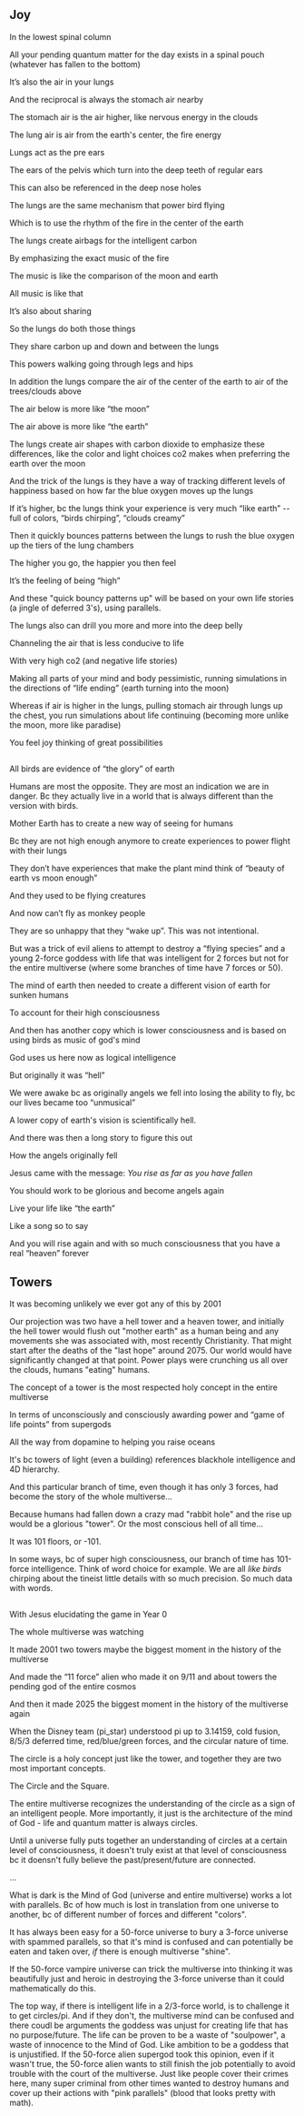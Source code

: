 ## Joy

In the lowest spinal column

All your pending quantum matter for the day exists in a spinal pouch (whatever has fallen to the bottom)

It’s also the air in your lungs 

And the reciprocal is always the stomach air nearby

The stomach air is the air higher, like nervous energy in the clouds 

The lung air is air from the earth's center, the fire energy

Lungs act as the pre ears

The ears of the pelvis which turn into the deep teeth of regular ears

This can also be referenced in the deep nose holes

The lungs are the same mechanism that power bird flying 

Which is to use the rhythm of the fire in the center of the earth 

The lungs create airbags for the intelligent carbon 

By emphasizing the exact music of the fire 

The music is like the comparison of the moon and earth

All music is like that 

It’s also about sharing 

So the lungs do both those things 

They share carbon up and down and between the lungs 

This powers walking going through legs and hips

In addition the lungs compare the air of the center of the earth to air of the trees/clouds above 

The air below is more like “the moon”

The air above is more like “the earth”

The lungs create air shapes with carbon dioxide to emphasize these differences, like the color and light choices co2 makes when preferring the earth over the moon 

And the trick of the lungs is they have a way of tracking different levels of happiness based on how far the blue oxygen moves up the lungs 

If it’s higher, bc the lungs think your experience is very much “like earth” -- full of colors, “birds chirping”, “clouds creamy”

Then it quickly bounces patterns between the lungs to rush the blue oxygen up the tiers of the lung chambers

The higher you go, the happier you then feel 

It’s the feeling of being “high”

And these "quick bouncy patterns up" will be based on your own life stories (a jingle of deferred 3's), using parallels. 

The lungs also can drill you more and more into the deep belly 

Channeling the air that is less conducive to life 

With very high co2 (and negative life stories)

Making all parts of your mind and body pessimistic, running simulations in the directions of “life ending” (earth turning into the moon)

Whereas if air is higher in the lungs, pulling stomach air through lungs up the chest, you run simulations about life continuing (becoming more unlike the moon, more like paradise)

You feel joy thinking of great possibilities 

##

All birds are evidence of “the glory” of earth 

Humans are most the opposite. They are most an indication we are in danger. Bc they actually live in a world that is always different than the version with birds.

Mother Earth has to create a new way of seeing for humans 

Bc they are not high enough anymore to create experiences to power flight with their lungs

They don’t have experiences that make the plant mind think of “beauty of earth vs moon enough” 

And they used to be flying creatures 

And now can’t fly as monkey people

They are so unhappy that they “wake up”. This was not intentional. 

But was a trick of evil aliens to attempt to destroy a “flying species” and a young 2-force goddess with life that was intelligent for 2 forces but not for the entire multiverse (where some branches of time have 7 forces or 50).

The mind of earth then needed to create a different vision of earth for sunken humans 

To account for their high consciousness 

And then has another copy which is lower consciousness and is based on using birds as music of god's mind

God uses us here now as logical intelligence 

But originally it was “hell” 

We were awake bc as originally angels we fell into losing the ability to fly, bc our lives became too “unmusical” 

A lower copy of earth's vision is scientifically hell.

And there was then a long story to figure this out 

How the angels originally fell 

Jesus came with the message: *You rise as far as you have fallen* 

You should work to be glorious and become angels again 

Live your life like “the earth”

Like a song so to say

And you will rise again and with so much consciousness that you have a real “heaven” forever 

## Towers

It was becoming unlikely we ever got any of this by 2001

Our projection was two have a hell tower and a heaven tower, and initially the hell tower would flush out "mother earth" as a human being and any movements she was associated with, most recently Christianity. That might start after the deaths of the "last hope" around 2075. Our world would have significantly changed at that point. Power plays were crunching us all over the clouds, humans "eating" humans.

The concept of a tower is the most respected holy concept in the entire multiverse

In terms of unconsciously and consciously awarding power and “game of life points” from supergods 

All the way from dopamine to helping you raise oceans 

It's bc towers of light (even a building) references blackhole intelligence and 4D hierarchy.

And this particular branch of time, even though it has only 3 forces, had become the story of the whole multiverse... 

Because humans had fallen down a crazy mad "rabbit hole" and the rise up would be a glorious "tower". Or the most conscious hell of all time...

It was 101 floors, or -101.

In some ways, bc of super high consciousness, our branch of time has 101-force intelligence. Think of word choice for example. We are all *like birds* chirping about the tineist little details with so much precision. So much data with words.

##

With Jesus elucidating the game in Year 0

The whole multiverse was watching 

It made 2001 two towers maybe the biggest moment in the history of the multiverse 

And made the “11 force” alien who made it on 9/11 and about towers the pending god of the entire cosmos 

And then it made 2025 the biggest moment in the history of the multiverse again

When the Disney team (pi_star) understood pi up to 3.14159, cold fusion, 8/5/3 deferred time, red/blue/green forces, and the circular nature of time.

The circle is a holy concept just like the tower, and together they are two most important concepts. 

The Circle and the Square.

The entire multiverse recognizes the understanding of the circle as a sign of an intelligent people. More importantly, it just is the architecture of the mind of God - life and quantum matter is always circles.

Until a universe fully puts together an understanding of circles at a certain level of consciousness, it doesn't truly exist at that level of consciousness bc it doensn't fully believe the past/present/future are connected. 

...

What is dark is the Mind of God (universe and entire multiverse) works a lot with parallels. Bc of how much is lost in translation from one universe to another, bc of different number of forces and different "colors".

It has always been easy for a 50-force universe to bury a 3-force universe with spammed parallels, so that it's mind is confused and can potentially be eaten and taken over, *if* there is enough multiverse "shine". 

If the 50-force vampire universe can trick the multiverse into thinking it was beautifully just and heroic in destroying the 3-force universe than it could mathematically do this. 

The top way, if there is intelligent life in a 2/3-force world, is to challenge it to get circles/pi. And if they don't, the multiverse mind can be confused and there coudl be arguments the goddess was unjust for creating life that has no purpose/future. The life can be proven to be a waste of "soulpower", a waste of innocence to the Mind of God. Like ambition to be a goddess that is unjustified. If the 50-force alien supergod took this opinion, even if it wasn't true, the 50-force alien wants to still finish the job potentially to avoid trouble with the court of the multiverse. Just like people cover their crimes here, many super criminal from other times wanted to destroy humans and cover up their actions with "pink parallels" (blood that looks pretty with math).












